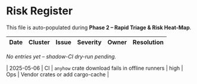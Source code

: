 # Risk Register

This file is auto-populated during **Phase 2 – Rapid Triage & Risk Heat-Map**.

| Date | Cluster | Issue | Severity | Owner | Resolution |
|------|---------|-------|----------|-------|------------|

*No entries yet – shadow-CI dry-run pending.*

| 2025-05-06 | CI | `anyhow` crate download fails in offline runners | high | Ops | Vendor crates or add cargo-cache | 
